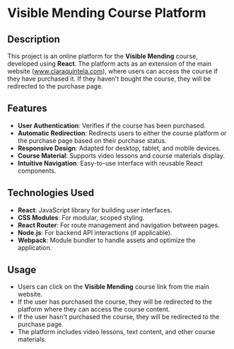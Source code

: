 # Visible Mending Course Platform

## Description

This project is an online platform for the **Visible Mending** course, developed using **React**. The platform acts as an extension of the main website (www.claraquintela.com), where users can access the course if they have purchased it. If they haven't bought the course, they will be redirected to the purchase page.

## Features

- **User Authentication**: Verifies if the course has been purchased.
- **Automatic Redirection**: Redirects users to either the course platform or the purchase page based on their purchase status.
- **Responsive Design**: Adapted for desktop, tablet, and mobile devices.
- **Course Material**: Supports video lessons and course materials display.
- **Intuitive Navigation**: Easy-to-use interface with reusable React components.

## Technologies Used

- **React**: JavaScript library for building user interfaces.
- **CSS Modules**: For modular, scoped styling.
- **React Router**: For route management and navigation between pages.
- **Node.js**: For backend API interactions (if applicable).
- **Webpack**: Module bundler to handle assets and optimize the application.

## Usage

- Users can click on the **Visible Mending** course link from the main website.
- If the user has purchased the course, they will be redirected to the platform where they can access the course content.
- If the user hasn't purchased the course, they will be redirected to the purchase page.
- The platform includes video lessons, text content, and other course materials.
